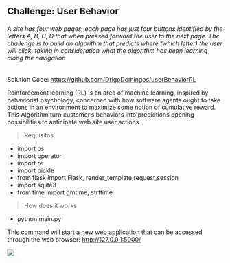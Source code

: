 


## Challenge:  User Behavior

###### A site has four web pages, each page has just four buttons identified by the letters A, B, C, D that when pressed forward the user to the next page. The challenge is to build an algorithm that predicts where (which letter) the user will click, taking in consideration what the algorithm has been learning along the navigation</p>

Solution Code: https://github.com/DrigoDomingos/userBehaviorRL

Reinforcement learning (RL) is an area of machine learning, inspired by behaviorist psychology, concerned with how software agents ought to take actions in an environment to maximize some notion of cumulative reward. This Algorithm turn customer’s behaviors into predictions opening possibilities to anticipate web site user actions.

> Requisitos:

- import os
- import operator
- import re
- import pickle
- from flask import Flask, render_template,request,session
- import sqlite3
- from time import gmtime, strftime

> How does it works

- python main.py

This command will start a new web application that can be accessed through the web browser: http://127.0.0.1:5000/



<img src="https://github.com/DrigoDomingos/userBehaviorRL/blob/master/ReinforcementLearing-NextClick.gif"/>
